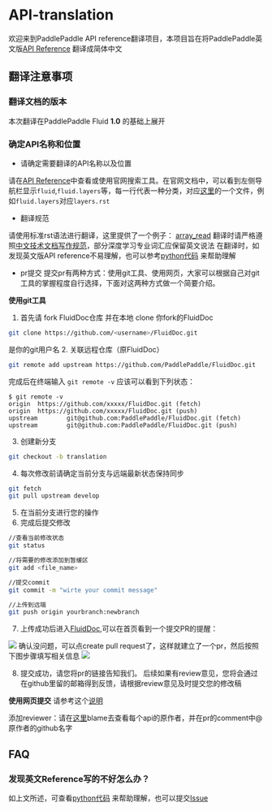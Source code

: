# API-translation

  欢迎来到PaddlePaddle API reference翻译项目，本项目旨在将PaddlePaddle英文版[API Reference](http://paddlepaddle.org/documentation/api/zh/1.0/fluid.html)
翻译成简体中文

## 翻译注意事项

### 翻译文档的版本

本次翻译在PaddlePaddle Fluid **1.0** 的基础上展开

### 确定API名称和位置
  - 请确定需要翻译的API名称以及位置
  
  请在[API Reference](http://paddlepaddle.org/documentation/api/zh/1.0/fluid.html)中查看或使用官网搜索工具。在官网文档中，可以看到左侧导航栏显示`fluid`,`fluid.layers`等，每一行代表一种分类，对应[这里](https://github.com/PaddlePaddle/FluidDoc/tree/release/1.0/doc/fluid/api)的一个文件，例如`fluid.layers`对应`layers.rst`
  
  - 翻译规范
  
  请使用标准rst语法进行翻译，这里提供了一个例子： [array_read](https://github.com/shanyi15/API-translation/blob/master/cn_array_read.rst)
  翻译时请严格遵照[中文技术文档写作规范](https://github.com/ruanyf/document-style-guide)，部分深度学习专业词汇应保留英文说法
  在翻译时，如发现英文版API reference不易理解，也可以参考[python代码](https://github.com/PaddlePaddle/Paddle/tree/release/1.0.0/python/paddle/fluid) 来帮助理解
  
  - pr提交 
  提交pr有两种方式：使用git工具、使用网页，大家可以根据自己对git工具的掌握程度自行选择，下面对这两种方式做一个简要介绍。
  
  **使用git工具**
  1. 首先请 fork FluidDoc仓库 并在本地 clone 你fork的FluidDoc
  
  ```bash
  git clone https://github.com/<username>/FluidDoc.git
  ```
  <username>是你的git用户名
  2. 关联远程仓库（原FluidDoc）
  
  ```bash
  git remote add upstream https://github.com/PaddlePaddle/FluidDoc.git
  ```
  完成后在终端输入 `git remote -v` 应该可以看到下列状态：
  ```
  $ git remote -v
  origin  https://github.com/xxxxx/FluidDoc.git (fetch)
  origin  https://github.com/xxxxx/FluidDoc.git (push)
  upstream        git@github.com:PaddlePaddle/FluidDoc.git (fetch)
  upstream        git@github.com:PaddlePaddle/FluidDoc.git (push)
  ```
  
  3. 创建新分支
  ```bash
  git checkout -b translation
  ```
  4. 每次修改前请确定当前分支与远端最新状态保持同步
  ```bash
  git fetch
  git pull upstream develop
  ```
  5. 在当前分支进行您的操作
  6. 完成后提交修改
  ```bash
  //查看当前修改状态
  git status
  
  //将需要的修改添加到暂缓区
  git add <file_name>
  
  //提交commit
  git commit -m "wirte your commit message"
  
  //上传到远端
  git push origin yourbranch:newbranch
  ```
  7. 上传成功后进入[FluidDoc](https://github.com/PaddlePaddle/FluidDoc),可以在首页看到一个提交PR的提醒：
  <img src="https://images-cdn.shimo.im/GuNRK4riwgkoCFSR/image.image/png!thumbnail">
  确认没问题，可以点create pull request了，这样就建立了一个pr，然后按照下图步骤填写相关信息
  <img src="https://images-cdn.shimo.im/ac0xbYdr0CoajGzx/image.image/png!thumbnail">
  
  8. 提交成功，请您将pr的链接告知我们。
  后续如果有review意见，您将会通过在github里留的邮箱得到反馈，请根据review意见及时提交您的修改稿
  
  
  **使用网页提交**
  请参考这个[说明](https://shimo.im/docs/5MRz2RFyUYESBEWJ/ )
  
  添加reviewer：请在[这里](https://github.com/PaddlePaddle/Paddle/tree/release/1.0.0/python/paddle/fluid)blame去查看每个api的原作者，并在pr的comment中@原作者的github名字
  
  
  
## FAQ

### 发现英文Reference写的不好怎么办？
  如上文所述，可查看[python代码](https://github.com/PaddlePaddle/Paddle/tree/release/1.0.0/python/paddle/fluid) 来帮助理解，也可以提交[Issue](https://github.com/PaddlePaddle/Paddle/issues/new)


 
